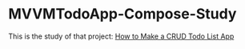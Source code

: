 # MVVMTodoApp-Compose-Study

This is the study of that project: [How to Make a CRUD Todo List App](https://youtu.be/A7CGcFjQQtQ)

